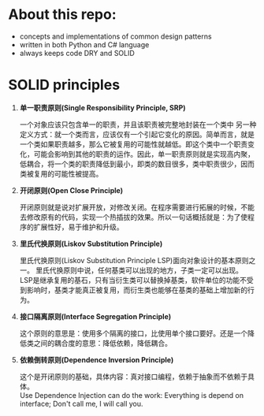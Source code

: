 # About this repo:
* concepts and implementations of common design patterns
* written in both Python and C# language
* always keeps code DRY and SOLID

# SOLID principles
1. **单一职责原则(Single Responsibility Principle, SRP)**

    一个对象应该只包含单一的职责，并且该职责被完整地封装在一个类中 
    另一种定义方式：就一个类而言，应该仅有一个引起它变化的原因。简单而言，就是一个类如果职责越多，那么它被复用的可能性就越低。即这个类中一个职责变化，可能会影响到其他的职责的运作。因此，单一职责原则就是实现高内聚，低耦合，将一个类的职责降低到最小，即类的数目很多，类中职责很少，因而类被复用的可能性被提高。

2. **开闭原则(Open Close Principle)**

    开闭原则就是说对扩展开放，对修改关闭。在程序需要进行拓展的时候，不能去修改原有的代码，实现一个热插拔的效果。所以一句话概括就是：为了使程序的扩展性好，易于维护和升级。

3. **里氏代换原则(Liskov Substitution Principle)**

    里氏代换原则(Liskov Substitution Principle LSP)面向对象设计的基本原则之一。 里氏代换原则中说，任何基类可以出现的地方，子类一定可以出现。 LSP是继承复用的基石，只有当衍生类可以替换掉基类，软件单位的功能不受到影响时，基类才能真正被复用，而衍生类也能够在基类的基础上增加新的行为。

4. **接口隔离原则(Interface Segregation Principle)**

    这个原则的意思是：使用多个隔离的接口，比使用单个接口要好。还是一个降低类之间的耦合度的意思：降低依赖，降低耦合。

5. **依赖倒转原则(Dependence Inversion Principle)**

	这个是开闭原则的基础，具体内容：真对接口编程，依赖于抽象而不依赖于具体。	
	Use Dependence Injection can do the work:
    Everything is depend on interface;
    Don't call me, I will call you.
